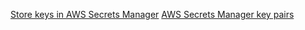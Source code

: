 [Store keys in AWS Secrets Manager](https://docs.tessera.consensys.net/en/latest/HowTo/Generate-Keys/AWS-Secrets-Manager/)
[AWS Secrets Manager key pairs](https://docs.tessera.consensys.net/en/latest/HowTo/Configure/Keys/AWS-Secrets-Pairs/)